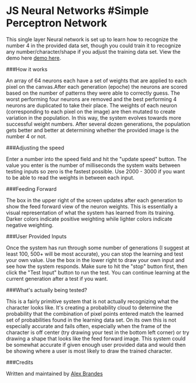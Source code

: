JS Neural Networks
#Simple Perceptron Network
==================

This single layer Neural network is set up to learn how to recognize the number 4 in the provided data set, though you could train it to recognize any number/character/shape if you adjust the training data set. View the demo here [demo here](http://fouretch.com/projects/neural-networks).

###How it works

An array of 64 neurons each have a set of weights that are applied to each pixel on the canvas.After each generation (epoche) the neurons are scored based on the number of patterns they were able to correctly guess. The worst performing four neurons are removed and the best performing 4 neurons are duplicated to take their place. The weights of each neuron (corresponding to each pixel on the image) are then mutated to create variation in the population. In this way, the system evolves towards more successful weight numbers. After several dozen generations, the population gets better and better at determining whether the provided image is the number 4 or not.

###Adjusting the speed

Enter a number into the speed field and hit the "update speed" button. The value you enter is the number of milliseconds the system waits between testing inputs so zero is the fastest possible. Use 2000 - 3000 if you want to be able to read the weights in between each input.

###Feeding Forward

The box in the upper right of the screen updates after each generation to show the feed forward view of the neuron weights. This is essentially a visual representation of what the system has learned from its training. Darker colors indicate positive weighting while lighter colors indicate negative weighting.

###User Provided Inputs

Once the system has run through some number of generations (I suggest at least 100, 500+ will be most accurate), you can stop the learning and test your own value. Use the box in the lower right to draw your own input and see how the system responds. Make sure to hit the "stop" button first, then click the "Test Input" button to run the test. You can continue learning at the current generation after a test if you want.

###What's actually being tested?

This is a fairly primitive system that is not actually recognizing what the character looks like. It's creating a probability cloud to determine the probability that the combination of pixel points entered match the learned set of probabilities found in the learning data set. On its own this is not especially accurate and fails often, especially when the frame of the character is off center (try drawing your test in the bottom left corner) or try drawing a shape that looks like the feed forward image. This system could be somewhat accurate if given enough user provided data and would then be showing where a user is most likely to draw the trained character.

###Credits

Written and maintained by [Alex Brandes](https://github.com/alexbrandes)

